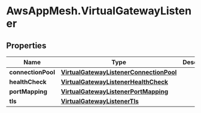 # AwsAppMesh.VirtualGatewayListener

## Properties

Name | Type | Description | Notes
------------ | ------------- | ------------- | -------------
**connectionPool** | [**VirtualGatewayListenerConnectionPool**](VirtualGatewayListenerConnectionPool.md) |  | [optional] 
**healthCheck** | [**VirtualGatewayListenerHealthCheck**](VirtualGatewayListenerHealthCheck.md) |  | [optional] 
**portMapping** | [**VirtualGatewayListenerPortMapping**](VirtualGatewayListenerPortMapping.md) |  | 
**tls** | [**VirtualGatewayListenerTls**](VirtualGatewayListenerTls.md) |  | [optional] 



